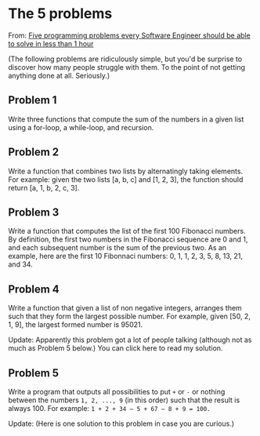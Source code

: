 # The 5 problems

From: [Five programming problems every Software Engineer should be able to solve in less than 1 hour](https://www.shiftedup.com/2015/05/07/five-programming-problems-every-software-engineer-should-be-able-to-solve-in-less-than-1-hour)  

(The following problems are ridiculously simple, but you'd be surprise to discover how many people struggle with them. To the point of not getting anything done at all. Seriously.)

## Problem 1

Write three functions that compute the sum of the numbers in a given list using a for-loop, a while-loop, and recursion.

## Problem 2

Write a function that combines two lists by alternatingly taking elements. For example: given the two lists [a, b, c] and [1, 2, 3], the function should return [a, 1, b, 2, c, 3].

## Problem 3

Write a function that computes the list of the first 100 Fibonacci numbers. By definition, the first two numbers in the Fibonacci sequence are 0 and 1, and each subsequent number is the sum of the previous two. As an example, here are the first 10 Fibonnaci numbers: 0, 1, 1, 2, 3, 5, 8, 13, 21, and 34.

## Problem 4

Write a function that given a list of non negative integers, arranges them such that they form the largest possible number. For example, given [50, 2, 1, 9], the largest formed number is 95021.

Update: Apparently this problem got a lot of people talking (although not as much as Problem 5 below.) You can click here to read my solution.


## Problem 5

Write a program that outputs all possibilities to put `+` or `-` or nothing between the numbers `1, 2, ..., 9` (in this order) such that the result is always 100. For example: `1 + 2 + 34 – 5 + 67 – 8 + 9 = 100.`

Update: (Here is one solution to this problem in case you are curious.)
